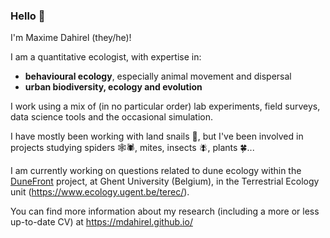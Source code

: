 ### Hello 👋

I'm Maxime Dahirel (they/he)!

I am a quantitative ecologist, with expertise in:  
- **behavioural ecology**, especially animal movement and dispersal
- **urban biodiversity, ecology and evolution**
  
I work using a mix of (in no particular order) lab experiments, field surveys, data science tools and the occasional simulation.

I have mostly been working with land snails 🐌, but I've been involved in projects studying spiders 🕸️🕷️, mites, insects 🪰, plants 🍀...

I am currently working on questions related to dune ecology within the [DuneFront](https://cordis.europa.eu/project/id/101135410) project, at Ghent University (Belgium), in the Terrestrial Ecology unit (https://www.ecology.ugent.be/terec/).

You can find more information about my research (including a more or less up-to-date CV) at https://mdahirel.github.io/

<!--
**mdahirel/mdahirel** is a ✨ _special_ ✨ repository because its `README.md` (this file) appears on your GitHub profile.

Here are some ideas to get you started:

- 🔭 I’m currently working on ...
- 🌱 I’m currently learning ...
- 👯 I’m looking to collaborate on ...
- 🤔 I’m looking for help with ...
- 💬 Ask me about ...
- 📫 How to reach me: ...
- 😄 Pronouns: ...
- ⚡ Fun fact: ...
-->
